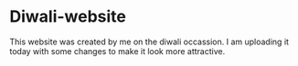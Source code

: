 # Diwali-website

This website was created by me on the diwali occassion.
I am uploading it today with some changes to make it look more attractive.
